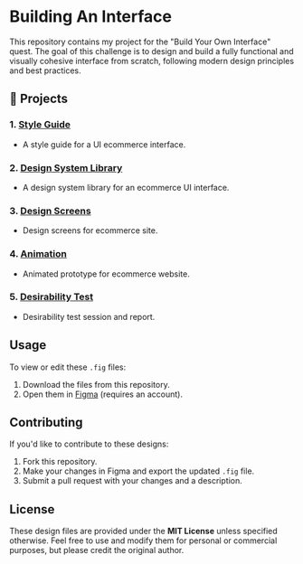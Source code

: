 # Building An Interface
This repository contains my project for the "Build Your Own Interface" quest. The goal of this challenge is to design and build a fully functional and visually cohesive interface from scratch, following modern design principles and best practices.

## 🌟 Projects

### 1. [**Style Guide**](https://github.com/nyunja/build-your-own-interface/blob/main/Paul_John_StyleGuide_01212025_V1.fig)
   - A style guide for a UI ecommerce interface.

### 2. [**Design System Library**](https://github.com/nyunja/build-your-own-interface/blob/main/Paul_John_DesignSystemLIbrary_01212025_V1.fig)
   - A design system library for an ecommerce UI interface.

### 3. [**Design Screens**](https://github.com/nyunja/build-your-own-interface/blob/main/Paul_John_DesignScreens_01212025_V1.fig)
   - Design screens for ecommerce site.

### 4. [**Animation**](https://github.com/nyunja/build-your-own-interface/blob/main/Paul_John_Animation_01212025_V1.fig)
   - Animated prototype for ecommerce website.

### 5. [**Desirability Test**](https://github.com/nyunja/build-your-own-interface/blob/main/DesirabilityTest_Paul_John.zip)
   - Desirability test session and report.

## Usage

To view or edit these `.fig` files:

1. Download the files from this repository.
2. Open them in [Figma](https://www.figma.com/) (requires an account).

## Contributing

If you'd like to contribute to these designs:

1. Fork this repository.
2. Make your changes in Figma and export the updated `.fig` file.
3. Submit a pull request with your changes and a description.

## License

These design files are provided under the **MIT License** unless specified otherwise. Feel free to use and modify them for personal or commercial purposes, but please credit the original author.
